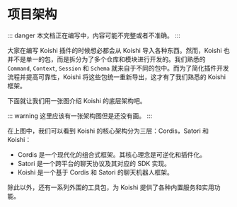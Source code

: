 # 项目架构

::: danger
本文档正在编写中，内容可能不完整或者不准确。
:::

大家在编写 Koishi 插件的时候想必都会从 Koishi 导入各种东西。然而，Koishi 也并不是单一的包，而是拆分为了多个仓库和模块进行开发的。我们熟悉的 `Command`, `Context`, `Session` 和 `Schema` 就来自于不同的包中。而为了简化插件开发流程并提高可靠性，Koishi 将这些包统一重新导出，这才有了我们熟悉的 Koishi 框架。

下面就让我们用一张图介绍 Koishi 的底层架构吧。

::: warning
这里应该有一张架构图但是还没有画。
:::

在上图中，我们可以看到 Koishi 的核心架构分为三层：Cordis，Satori 和 Koishi：

- Cordis 是一个现代化的组合式框架。其核心理念是可逆化和插件化。
- Satori 是一个跨平台的聊天协议及其对应的 SDK 实现。
- Koishi 是一个基于 Cordis 和 Satori 的聊天机器人框架。

除此以外，还有一系列外围的工具包，为 Koishi 提供了各种内置服务和实用功能。
